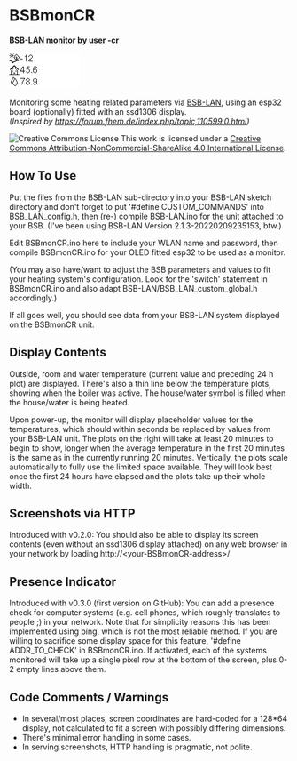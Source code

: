 # BSBmonCR
**BSB-LAN monitor by user -cr**

<img src="BSBmonCR.gif" size="400%">

Monitoring some heating related parameters via [BSB-LAN](https://github.com/fredlcore/bsb-lan),
using an esp32 board (optionally) fitted with an ssd1306 display.
<br>
*(Inspired by https://forum.fhem.de/index.php/topic,110599.0.html)*

<img alt="Creative Commons License" style="border-width:0"
     src="https://i.creativecommons.org/l/by-nc-sa/4.0/88x31.png" />
This work is licensed under a
<a rel="license" href="http://creativecommons.org/licenses/by-nc-sa/4.0/">
  Creative Commons Attribution-NonCommercial-ShareAlike 4.0 International License</a>.

## How To Use

Put the files from the BSB-LAN sub-directory into your BSB-LAN sketch directory
and don't forget to put '#define CUSTOM_COMMANDS' into BSB_LAN_config.h,
then (re-) compile BSB-LAN.ino for the unit attached to your BSB.
(I've been using BSB-LAN Version 2.1.3-20220209235153, btw.)

Edit BSBmonCR.ino here to include your WLAN name and password,
then compile BSBmonCR.ino for your OLED fitted esp32 to be used as a monitor.

(You may also have/want to adjust the BSB parameters and values to fit your
heating system's configuration. Look for the 'switch' statement in
BSBmonCR.ino and also adapt BSB-LAN/BSB_LAN_custom_global.h accordingly.)

If all goes well, you should see data from your BSB-LAN system displayed
on the BSBmonCR unit.

## Display Contents

Outside, room and water temperature (current value and preceding 24 h plot)
are displayed.
There's also a thin line below the temperature plots, showing when the boiler
was active.
The house/water symbol is filled when the house/water is being heated.
  
Upon power-up, the monitor will display placeholder values for the
temperatures, which should within seconds be replaced by values from your
BSB-LAN unit.
The plots on the right will take at least 20 minutes to begin to show,
longer when the average temperature in the first 20 minutes is the same
as in the currently running 20 minutes. Vertically, the plots scale
automatically to fully use the limited space available. They will look best
once the first 24 hours have elapsed and the plots take up their whole width.

## Screenshots via HTTP

Introduced with v0.2.0: You should also be able to display its screen contents
(even without an ssd1306 display attached) on any web browser in your network
by loading http://\<your-BSBmonCR-address\>/

## Presence Indicator

Introduced with v0.3.0 (first version on GitHub):
You can add a presence check for computer systems (e.g. cell phones, which
roughly translates to people ;) in your network. Note that for simplicity
reasons this has been implemented using ping, which is not the most
reliable method. If you are willing to sacrifice some display space for
this feature, '#define ADDR_TO_CHECK' in BSBmonCR.ino. 
If activated, each of the systems monitored will take up a single pixel
row at the bottom of the screen, plus 0-2 empty lines above them.

## Code Comments / Warnings
  
* In several/most places, screen coordinates are hard-coded for a 128*64
  display, not calculated to fit a screen with possibly differing dimensions.
* There's minimal error handling in some cases.
* In serving screenshots, HTTP handling is pragmatic, not polite.
